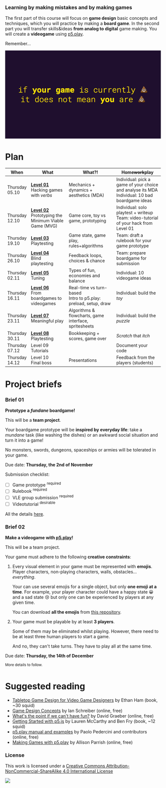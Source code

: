 ### Learning by making mistakes and by making games

<!-- During this unit you will undertake a **series of game development projects**. For each project, you **propose** a game that fits its specific brief and then **implement** it. Projects must be appropriate in scope, and pass an approval stage based on a project proposal submission and oral interview. Once projects are approved, you are expected to deliver the proposed game and document it fully. This **documentation** takes the form of images, video, commented source code, executables, websites, and written evaluation, following the method indicated in the project brief. -->

The first part of this course will focus on **game design** basic concepts and techniques, which you will practice by making a **board game**. In the second part you will transfer skills&ideas **from analog to digital** game making. You will create a **videogame** using [p5.play](http://p5play.molleindustria.org/).

Remember...

![](assets/cacca.png) 

<!-- What this unit is NOT -->


# Plan

When | What | What?! | Home<del>work</del>play
---- | ---- | ------ | ----
Thursday <br>05.10 | [**Level 01**](levels/01) <br>Hacking games with *verbs* | Mechanics + dynamics + aesthetics (MDA) | Individual: pick a game of your choice and analyse its MDA <br>Individual: 10 bad boardgame ideas
Thursday <br>12.10 | [**Level 02**](levels/02) <br>Prototyping the Minimum Viable Game (MVG) | Game core, toy vs game, prototyping | Individual: solo playtest + writeup <br>Team: video-tutorial of your hack from Level 01
Thursday <br>19.10 | [**Level 03**](levels/03) <br>Playtesting | Game state, game play, rules+algorithms | Team: draft a rulebook for your game prototype
Thursday <br>26.10 | [**Level 04**](levels/04) <br>Blind playtesting | Feedback loops, choices & chance | Team: prepare boardgame for submission
Thursday <br>02.11 | [**Level 05**](levels/05) <br>Tuning | Types of fun, economies and balance | Individual: 10 videogame ideas
Thursday <br>16.11 | [**Level 06**](levels/06) <br>From boardgames to videogames | Real-time vs turn-based <br>Intro to p5.play: preload, setup, draw | Individual: build the *toy*
Thursday <br>23.11 | [**Level 07**](levels/07) <br>Meaningful play | Algorithms & flowcharts, game interface, spritesheets | Individual: build the *puzzle*
Thursday <br>30.11 | [**Level 08**](levels/08) <br>Playtesting | Bookkeeping + scores, game over | *Scratch* that *itch*
Thursday <br>07.12 | Level 09 <br>Tutorials | | Document your code
Thursday <br>14.12 | Level 10 <br>Final boss | Presentations | Feedback from the players (students)

<!-- # Learning goals -->

<!-- # Rules of the road --> 


# Project briefs

### Brief 01

**Prototype a *fundane* boardgame!**

This will be a **team project**.

Your boardgame prototype will be **inspired by everyday life**: take a *mundane* task (like washing the dishes) or an awkward social situation and turn it into a game! 

No monsters, swords, dungeons, spaceships or armies will be tolerated in your game.

Due date: **Thursday, the 2nd of November**

Submission checklist:

- [ ] Game prototype <sup>required</sup>
- [ ] Rulebook <sup>required</sup>
- [ ] VLE group submission <sup>required</sup>
- [ ] Videotutorial <sup>desirable</sup>

All the details [here](levels/04/README.md#finalise-your-game-prototype-and-rulebook-team).

### Brief 02

**Make a videogame with [p5.play](http://p5play.molleindustria.org/)!**

This will be a team project.

Your game must adhere to the following **creative constraints**:

1. Every visual element in your game must be represented with **emojis**. Player characters, non-playing characters, walls, obstacles… *everything*. 

	Your can use several emojis for a single object, but only **one emoji at a time**. For example, your player character could have a happy state :grinning: and a sad state :cry: but only one can be experienced by players at any given time.

	You can download **all the emojis** from [this repository](https://github.com/iamcal/emoji-data).
2. Your game must be playable by at least **3 players**.

	Some of them may be eliminated whilst playing. However, there need to be at least three human players to start a game. 
	
	And no, they can't take turns. They have to play all at the same time.

Due date: **Thursday, the 14th of December**

<sup>More details to follow.</sup>


# Suggested reading

* [Tabletop Game Design for Video Game Designers](https://www.goodreads.com/book/show/22477999-tabletop-game-design-for-video-game-designers) by Ethan Ham (book, ~30 squid)
* [Game Design Concepts](https://gamedesignconcepts.wordpress.com/) by Ian Schreiber (online, free)
* [What's the point if we can't have fun?](https://thebaffler.com/salvos/whats-the-point-if-we-cant-have-fun) by David Graeber (online, free)
* [Getting Started with p5.js](https://wordery.com/getting-started-with-p5js-lauren-mccarthy-9781457186776) by Lauren McCarthy and Ben Fry (book, ~12 squid)
* [p5.play manual and examples](http://p5play.molleindustria.org) by Paolo Pedercini and contributors (online, free)
* [Making Games with p5.play](https://creative-coding.decontextualize.com/making-games-with-p5-play/) by Allison Parrish (online, free)




### License

This work is licensed under a [Creative Commons Attribution-NonCommercial-ShareAlike 4.0 International License](http://creativecommons.org/licenses/by-nc-sa/4.0)

[![](http://mirrors.creativecommons.org/presskit/buttons/88x31/svg/by-nc-sa.svg)](http://creativecommons.org/licenses/by-nc-sa/4.0)

